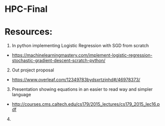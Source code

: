 # HPC-Final


# Resources:

1. In python implementing Logistic Regression with SGD from scratch
  * https://machinelearningmastery.com/implement-logistic-regression-stochastic-gradient-descent-scratch-python/
2. Out project proposal
  * https://www.overleaf.com/12349783bydsxrtzjnhd#/46978373/
3. Presentation showing equations in an easier to read way and simpler language
  * http://courses.cms.caltech.edu/cs179/2015_lectures/cs179_2015_lec16.pdf
4. 

